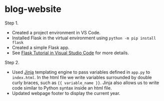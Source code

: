 # blog-website

Step 1.  
 * Created a project environment in VS Code.
 * Installed Flask in the virtual environment using `python -m pip install flask`
 * Created a simple Flask app. 
 * See [Flask Tutorial in Visual Studio Code](https://code.visualstudio.com/docs/python/tutorial-flask) for more details.

Step 2. 
* Used [Jinja](https://jinja.palletsprojects.com/en/3.1.x/) templating engine to pass variables defined in `app.py` to `index.html`. In the html file we write variables surrounded by double curly braces, such as `{{ variable_name }}`. Jinja also allows us to write code similar to Python syntax inside an html file.
* Updated webpage footer to display the current year.
    
